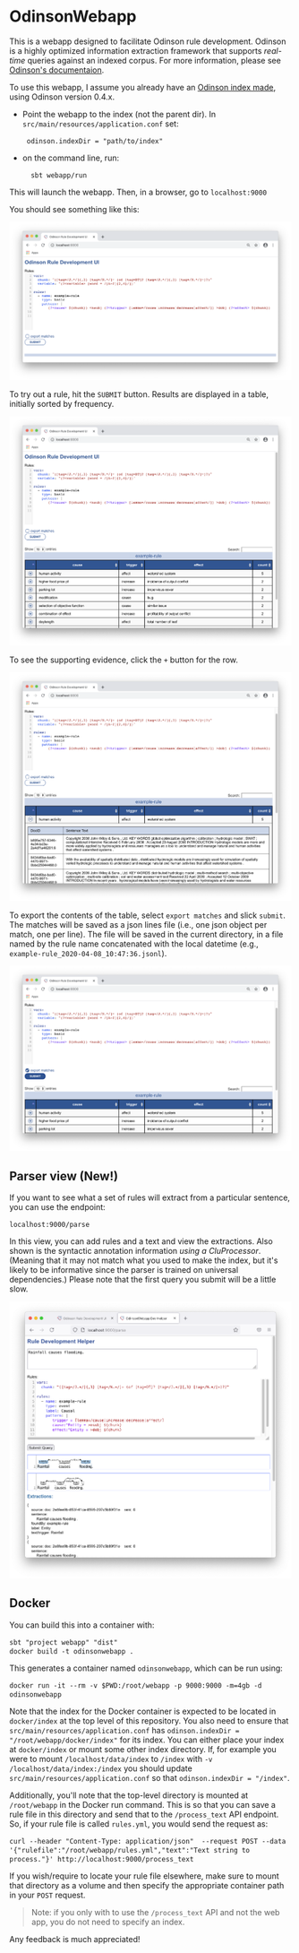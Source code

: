 # OdinsonWebapp


This is a webapp designed to facilitate Odinson rule development.
Odinson is a highly optimized information extraction framework that 
supports *real-time* queries against an indexed corpus.
For more information, please see [Odinson's documentaion](https://github.com/lum-ai/odinson).

To use this webapp, I assume you already have an [Odinson index made](http://gh.lum.ai/odinson/making_index.html), using Odinson version 0.4.x.

 - Point the webapp to the index (not the parent dir).  In `src/main/resources/application.conf` 
 set: 
    
        odinson.indexDir = "path/to/index"

- on the command line, run: 

        sbt webapp/run
        
This will launch the webapp.  Then, in a browser, go to `localhost:9000`

You should see something like this:

![image](docs/images/main_screen.png)

To try out a rule, hit the `SUBMIT` button.
Results are displayed in a table, initially sorted by frequency.

![image](docs/images/results.png)

To see the supporting evidence, click the `+` button for the row.

![image](docs/images/evidence.png)

To export the contents of the table, select `export matches` and slick `submit`.
The matches will be saved as a json lines file (i.e., one json object per match, one per line).
The file will be saved in the current directory, in a file named by the rule name concatenated
with the local datetime (e.g., `example-rule_2020-04-08_10:47:36.jsonl`).

![image](docs/images/export.png)

## Parser view (New!)

If you want to see what a set of rules will extract from a particular sentence, you can use the endpoint:
 
    localhost:9000/parse

In this view, you can add rules and a text and view the extractions.  Also shown is the syntactic annotation information _using a CluProcessor_. (Meaning that it may not match what you used to make the index, but it's likely to be informative since the parser is trained on universal dependencies.)
Please note that the first query you submit will be a little slow.

![image](docs/images/parse.png)

## Docker

You can build this into a container with:

```
sbt "project webapp" "dist"
docker build -t odinsonwebapp .
```

This generates a container named `odinsonwebapp`, which can be run using:

```
docker run -it --rm -v $PWD:/root/webapp -p 9000:9000 -m=4gb -d odinsonwebapp
```

Note that the index for the Docker container is expected to be located in `docker/index` at the top level of this repository. You also need to ensure that `src/main/resources/application.conf` has `odinson.indexDir = "/root/webapp/docker/index"` for its index. You can either place your index at `docker/index` or mount some other index directory. If, for example you were to mount `/localhost/data/index` to `/index` with `-v /localhost/data/index:/index` you should update `src/main/resources/application.conf` so that `odinson.indexDir = "/index"`.

Additionally, you'll note that the top-level directory is mounted at `/root/webapp` in the Docker run command. This is so that you can save a rule file in this directory and send that to the `/process_text` API endpoint. So, if your rule file is called `rules.yml`, you would send the request as:

```
curl --header "Content-Type: application/json"  --request POST --data '{"rulefile":"/root/webapp/rules.yml","text":"Text string to process."}' http://localhost:9000/process_text
```

If you wish/require to locate your rule file elsewhere, make sure to mount that directory as a volume and then specify the appropriate container path in your `POST` request.

> Note: if you only with to use the `/process_text` API and not the web app, you do not need to specify an index.

Any feedback is much appreciated!
